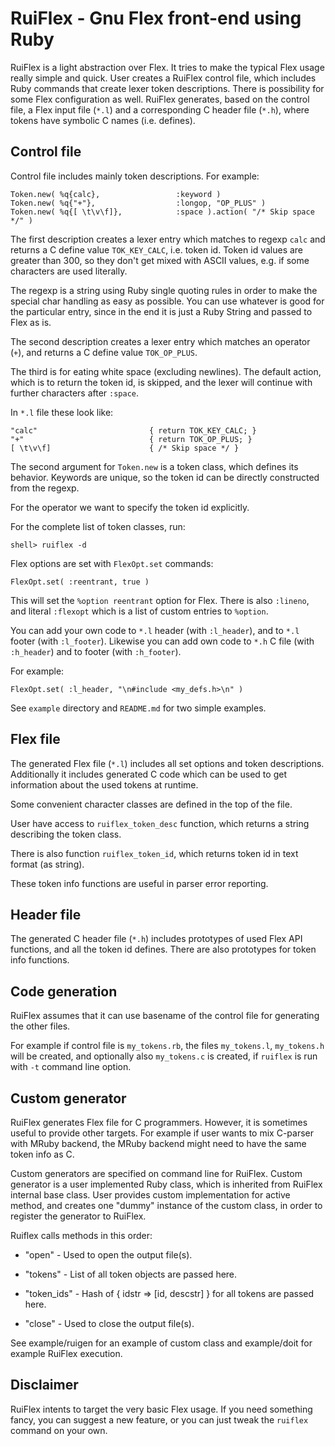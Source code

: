# RuiFlex - Gnu Flex front-end using Ruby

RuiFlex is a light abstraction over Flex. It tries to make the typical
Flex usage really simple and quick. User creates a RuiFlex control
file, which includes Ruby commands that create lexer token
descriptions. There is possibility for some Flex configuration as
well. RuiFlex generates, based on the control file, a Flex input file
(`*.l`) and a corresponding C header file (`*.h`), where tokens have
symbolic C names (i.e. defines).


## Control file

Control file includes mainly token descriptions. For example:

    Token.new( %q{calc},                 :keyword )
    Token.new( %q{"+"},                  :longop, "OP_PLUS" )
    Token.new( %q{[ \t\v\f]},            :space ).action( "/* Skip space */" )


The first description creates a lexer entry which matches to regexp
`calc` and returns a C define value `TOK_KEY_CALC`, i.e. token
id. Token id values are greater than 300, so they don't get mixed with
ASCII values, e.g. if some characters are used literally.

The regexp is a string using Ruby single quoting rules in order to
make the special char handling as easy as possible. You can use
whatever is good for the particular entry, since in the end it is just
a Ruby String and passed to Flex as is.

The second description creates a lexer entry which matches an operator
(`+`), and returns a C define value `TOK_OP_PLUS`.

The third is for eating white space (excluding newlines). The default
action, which is to return the token id, is skipped, and the lexer
will continue with further characters after `:space`.

In `*.l` file these look like:

    "calc"                         { return TOK_KEY_CALC; }
    "+"                            { return TOK_OP_PLUS; }
    [ \t\v\f]                      { /* Skip space */ }


The second argument for `Token.new` is a token class, which defines
its behavior. Keywords are unique, so the token id can be directly
constructed from the regexp.

For the operator we want to specify the token id explicitly.

For the complete list of token classes, run:

    shell> ruiflex -d


Flex options are set with `FlexOpt.set` commands:

    FlexOpt.set( :reentrant, true )


This will set the `%option reentrant` option for Flex. There is also
`:lineno`, and literal `:flexopt` which is a list of custom entries to
`%option`.

You can add your own code to `*.l` header (with `:l_header`), and to
`*.l` footer (with `:l_footer`). Likewise you can add own code to
`*.h` C file (with `:h_header`) and to footer (with `:h_footer`).

For example:

    FlexOpt.set( :l_header, "\n#include <my_defs.h>\n" )


See `example` directory and `README.md` for two simple examples.


## Flex file

The generated Flex file (`*.l`) includes all set options and token
descriptions. Additionally it includes generated C code which can be
used to get information about the used tokens at runtime.

Some convenient character classes are defined in the top of the file.

User have access to `ruiflex_token_desc` function, which returns a
string describing the token class.

There is also function `ruiflex_token_id`, which returns token id in
text format (as string).

These token info functions are useful in parser error reporting.


## Header file

The generated C header file (`*.h`) includes prototypes of used Flex
API functions, and all the token id defines. There are also prototypes
for token info functions.


## Code generation

RuiFlex assumes that it can use basename of the control file for
generating the other files.

For example if control file is `my_tokens.rb`, the files
`my_tokens.l`, `my_tokens.h` will be created, and optionally also
`my_tokens.c` is created, if `ruiflex` is run with `-t` command line
option.


## Custom generator

RuiFlex generates Flex file for C programmers. However, it is
sometimes useful to provide other targets. For example if user wants
to mix C-parser with MRuby backend, the MRuby backend might need to
have the same token info as C.

Custom generators are specified on command line for RuiFlex. Custom
generator is a user implemented Ruby class, which is inherited from
RuiFlex internal base class. User provides custom implementation for
active method, and creates one "dummy" instance of the custom class,
in order to register the generator to RuiFlex.

Ruiflex calls methods in this order:

* "open" - Used to open the output file(s).

* "tokens" - List of all token objects are passed here.

* "token_ids" - Hash of { idstr => [id, descstr] } for all tokens are
              passed here.

 * "close" - Used to close the output file(s).

See example/ruigen for an example of custom class and example/doit for
example RuiFlex execution.


## Disclaimer

RuiFlex intents to target the very basic Flex usage. If you need
something fancy, you can suggest a new feature, or you can just tweak
the `ruiflex` command on your own.
